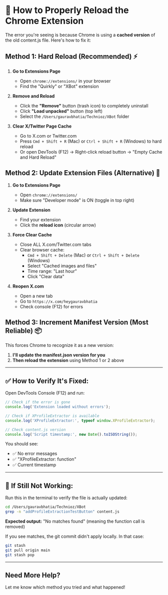 # 🔄 How to Properly Reload the Chrome Extension

The error you're seeing is because Chrome is using a **cached version** of the old content.js file. Here's how to fix it:

## Method 1: Hard Reload (Recommended) ⚡

1. **Go to Extensions Page**
   - Open `chrome://extensions/` in your browser
   - Find the "Quirkly" or "XBot" extension

2. **Remove and Reload**
   - Click the **"Remove"** button (trash icon) to completely uninstall
   - Click **"Load unpacked"** button (top left)
   - Select the `/Users/gauravbhatia/Technioz/XBot` folder
   
3. **Clear X/Twitter Page Cache**
   - Go to X.com or Twitter.com
   - Press `Cmd + Shift + R` (Mac) or `Ctrl + Shift + R` (Windows) to hard reload
   - Or open DevTools (F12) → Right-click reload button → "Empty Cache and Hard Reload"

## Method 2: Update Extension Files (Alternative) 🔧

1. **Go to Extensions Page**
   - Open `chrome://extensions/`
   - Make sure "Developer mode" is ON (toggle in top right)

2. **Update Extension**
   - Find your extension
   - Click the **reload icon** (circular arrow)
   
3. **Force Clear Cache**
   - Close ALL X.com/Twitter.com tabs
   - Clear browser cache:
     - `Cmd + Shift + Delete` (Mac) or `Ctrl + Shift + Delete` (Windows)
     - Select "Cached images and files"
     - Time range: "Last hour"
     - Click "Clear data"
   
4. **Reopen X.com**
   - Open a new tab
   - Go to `https://x.com/heygauravbhatia`
   - Check console (F12) for errors

## Method 3: Increment Manifest Version (Most Reliable) 📦

This forces Chrome to recognize it as a new version:

1. **I'll update the manifest.json version for you**
2. **Then reload the extension** using Method 1 or 2 above

---

## ✅ How to Verify It's Fixed:

Open DevTools Console (F12) and run:

```javascript
// Check if the error is gone
console.log('Extension loaded without errors');

// Check if XProfileExtractor is available
console.log('XProfileExtractor:', typeof window.XProfileExtractor);

// Check content.js version
console.log('Script timestamp:', new Date().toISOString());
```

You should see:
- ✅ No error messages
- ✅ "XProfileExtractor: function"
- ✅ Current timestamp

---

## 🚨 If Still Not Working:

Run this in the terminal to verify the file is actually updated:

```bash
cd /Users/gauravbhatia/Technioz/XBot
grep -n "addProfileExtractionTestButton" content.js
```

**Expected output:** "No matches found" (meaning the function call is removed)

If you see matches, the git commit didn't apply locally. In that case:

```bash
git stash
git pull origin main
git stash pop
```

---

## Need More Help?

Let me know which method you tried and what happened!

